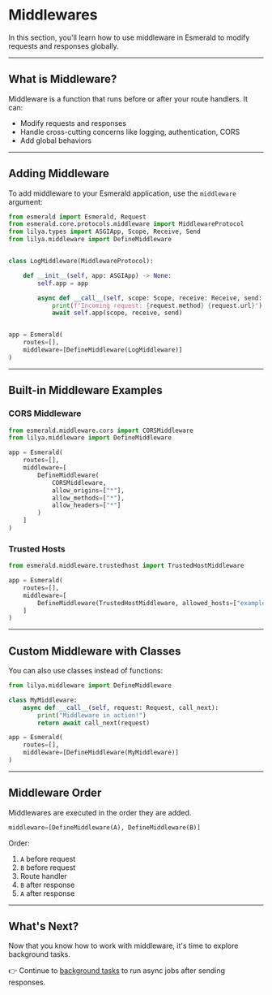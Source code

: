 # Middlewares

In this section, you'll learn how to use middleware in Esmerald to modify requests and responses globally.

---

## What is Middleware?

Middleware is a function that runs before or after your route handlers. It can:

- Modify requests and responses
- Handle cross-cutting concerns like logging, authentication, CORS
- Add global behaviors

---

## Adding Middleware

To add middleware to your Esmerald application, use the `middleware` argument:

```python
from esmerald import Esmerald, Request
from esmerald.core.protocols.middleware import MiddlewareProtocol
from lilya.types import ASGIApp, Scope, Receive, Send
from lilya.middleware import DefineMiddleware


class LogMiddleware(MiddlewareProtocol):

    def __init__(self, app: ASGIApp) -> None:
        self.app = app

        async def __call__(self, scope: Scope, receive: Receive, send: Send) -> None:
            print(f"Incoming request: {request.method} {request.url}")
            await self.app(scope, receive, send)


app = Esmerald(
    routes=[],
    middleware=[DefineMiddleware(LogMiddleware)]
)
```

---

## Built-in Middleware Examples

### CORS Middleware

```python
from esmerald.middleware.cors import CORSMiddleware
from lilya.middleware import DefineMiddleware

app = Esmerald(
    routes=[],
    middleware=[
        DefineMiddleware(
            CORSMiddleware,
            allow_origins=["*"],
            allow_methods=["*"],
            allow_headers=["*"]
        )
    ]
)
```

### Trusted Hosts

```python
from esmerald.middleware.trustedhost import TrustedHostMiddleware

app = Esmerald(
    routes=[],
    middleware=[
        DefineMiddleware(TrustedHostMiddleware, allowed_hosts=["example.com", "localhost"])
    ]
)
```

---

## Custom Middleware with Classes

You can also use classes instead of functions:

```python
from lilya.middleware import DefineMiddleware

class MyMiddleware:
    async def __call__(self, request: Request, call_next):
        print("Middleware in action!")
        return await call_next(request)

app = Esmerald(
    routes=[],
    middleware=[DefineMiddleware(MyMiddleware)]
)
```

---

## Middleware Order

Middlewares are executed in the order they are added.

```python
middleware=[DefineMiddleware(A), DefineMiddleware(B)]
```

Order:
1. `A` before request
2. `B` before request
3. Route handler
4. `B` after response
5. `A` after response

---

## What's Next?

Now that you know how to work with middleware, it's time to explore background tasks.

👉 Continue to [background tasks](07-background-tasks.md) to run async jobs after sending responses.
